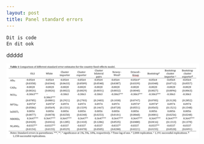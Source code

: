 ```yaml
---
layout: post
title: Panel standard errors
---
```




    Dit is code
    En dit ook
    
ddddd

![](/images/Table.png)
